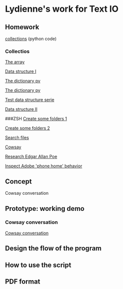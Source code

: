 # Lydienne's work for Text IO 

## Homework
[collections]() (python code)

### Collectios
[The array](lists.pv) 

[Data structure I](data_structure_muziek.pv)

[The dictionary pv](/Users/lydiennealbertoe/text-IO/Lydienne/slaapkamer/slaapkamer.pv) 

[The dictionary py](/Users/lydiennealbertoe/text-IO/Lydienne/slaapkamer/slaapkamer.py)

[Test data structure serie](data_structure_serie.pv) 

[Data structure II](data_structure_serie.pv) 


###ZSH
[Create some folders 1](homework_03_in_class.md) 

[Create some folders 2](homework_03_in_class2.md) 

[Search files](Months_and_Days.md) 

[Cowsay](cowsay.md) 

[Research Edgar Allan Poe](Poe.md) 

[Inspect Adobe 'phone home' behavior](phone_home.md) 

## Concept
Cowsay conversation

## Prototype: working demo

### Cowsay conversation
[Cowsay conversation](cowsay_conversation.md) 



## Design the flow of the program

## How to use the script

## PDF format 
			
